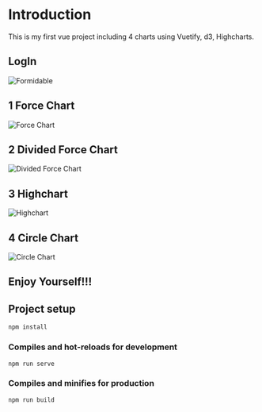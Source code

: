 # Introduction
This is my first vue project including 4 charts using Vuetify, d3, Highcharts.  

## LogIn
 ![](https://github.com/LonginusJi/VueProject/raw/master/img/LogIn.png "Formidable")  

## 1 Force Chart  
![](https://github.com/LonginusJi/VueProject/raw/master/img/ForceChart.png "Force Chart")  

## 2 Divided Force Chart  
![](https://github.com/LonginusJi/VueProject/raw/master/img/DividedForce.png "Divided Force Chart")  

## 3 Highchart   
![](https://github.com/LonginusJi/VueProject/raw/master/img/Highchart.png "Highchart")  

## 4 Circle Chart  
![](https://github.com/LonginusJi/VueProject/raw/master/img/CircleChart.png "Circle Chart")  

## Enjoy Yourself!!!

## Project setup
```
npm install
```

### Compiles and hot-reloads for development
```
npm run serve
```

### Compiles and minifies for production
```
npm run build
```

